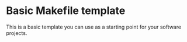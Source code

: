 # Basic Makefile template

This is a basic template you can use as a starting point for your software projects.
